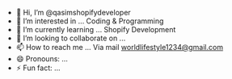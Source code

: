 - 👋 Hi, I’m @qasimshopifydeveloper
- 👀 I’m interested in ... Coding & Programming 
- 🌱 I’m currently learning ... Shopify Development 
- 💞️ I’m looking to collaborate on ...
- 📫 How to reach me ... Via mail worldlifestyle1234@gmail.com 
- 😄 Pronouns: ...
- ⚡ Fun fact: ... 

<!---
qasimshopifydeveloper/qasimshopifydeveloper is a ✨ special ✨ repository because its `README.md` (this file) appears on your GitHub profile.
You can click the Preview link to take a look at your changes.
--->
